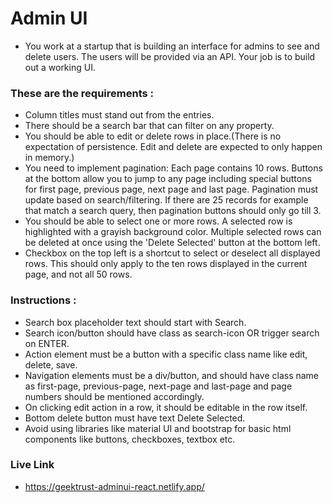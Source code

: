 # Admin UI
- You work at a startup that is building an interface for admins to see and delete users. The users will be provided via an API. Your job is to build out a working UI.

### These are the requirements :
- Column titles must stand out from the entries.
- There should be a search bar that can filter on any property.
- You should be able to edit or delete rows in place.(There is no expectation of persistence. Edit and delete are expected to only happen in memory.)
- You need to implement pagination: Each page contains 10 rows. Buttons at the bottom allow you to jump to any page including special buttons for first page, previous page, next page and last page. Pagination must update based on search/filtering. If there are 25 records for example that match a search query, then pagination buttons should only go till 3.
- You should be able to select one or more rows. A selected row is highlighted with a grayish background color. Multiple selected rows can be deleted at once using the 'Delete Selected' button at the bottom left.
- Checkbox on the top left is a shortcut to select or deselect all displayed rows. This should only apply to the ten rows displayed in the current page, and not all 50 rows.

### Instructions :
- Search box placeholder text should start with Search.
- Search icon/button should have class as search-icon OR trigger search on ENTER.
- Action element must be a button with a specific class name like edit, delete, save.
- Navigation elements must be a div/button, and should have class name as first-page, previous-page, next-page and last-page and page numbers should be mentioned accordingly.
- On clicking edit action in a row, it should be editable in the row itself.
- Bottom delete button must have text Delete Selected.
- Avoid using libraries like material UI and bootstrap for basic html components like buttons, checkboxes, textbox etc.

### Live Link
- https://geektrust-adminui-react.netlify.app/
